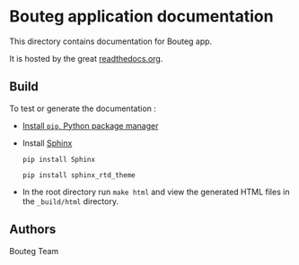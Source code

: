 Bouteg application documentation
====================

This directory contains documentation for Bouteg app. 

It is hosted by the great [readthedocs.org](http://readthedocs.org).

Build
-----

To test or generate the documentation :

* [Install `pip`, Python package manager](https://pip.pypa.io/en/stable/installing/)

* Install [Sphinx](http://www.sphinx-doc.org/en/stable/)

    `pip install Sphinx`

    `pip install sphinx_rtd_theme`

* In the root directory run `make html` and view the generated HTML files in the `_build/html` directory.

Authors
-------

Bouteg Team
